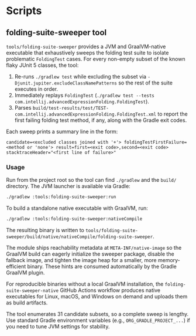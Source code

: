 # Scripts

## folding-suite-sweeper tool

`tools/folding-suite-sweeper` provides a JVM and GraalVM-native executable that exhaustively sweeps the folding test suite to isolate problematic `FoldingTest` cases. For every non-empty subset of the known flaky JUnit 5 classes, the tool:

1. Re-runs `./gradlew test` while excluding the subset via `-Djunit.jupiter.excludeClassNamePatterns` so the rest of the suite executes in order.
2. Immediately replays `FoldingTest` (`./gradlew test --tests com.intellij.advancedExpressionFolding.FoldingTest`).
3. Parses `build/test-results/test/TEST-com.intellij.advancedExpressionFolding.FoldingTest.xml` to report the first failing folding test method, if any, along with the Gradle exit codes.

Each sweep prints a summary line in the form:

```
candidate=<excluded classes joined with '+'> foldingTestFirstFailure=<method or 'none'> result=first=<exit code>,second=<exit code> stacktraceHeader="<first line of failure>"
```

### Usage

Run from the project root so the tool can find `./gradlew` and the `build/` directory. The JVM launcher is available via Gradle:

```bash
./gradlew :tools:folding-suite-sweeper:run
```

To build a standalone native executable with GraalVM, run:

```bash
./gradlew :tools:folding-suite-sweeper:nativeCompile
```

The resulting binary is written to `tools/folding-suite-sweeper/build/native/nativeCompile/folding-suite-sweeper`.

The module ships reachability metadata at `META-INF/native-image` so the GraalVM build can eagerly initialize the sweeper
package, disable the fallback image, and tighten the image heap for a smaller, more memory-efficient binary. These hints are
consumed automatically by the Gradle GraalVM plugin.

For reproducible binaries without a local GraalVM installation, the `folding-suite-sweeper-native` GitHub Actions workflow
produces native executables for Linux, macOS, and Windows on demand and uploads them as build artifacts.

The tool enumerates 31 candidate subsets, so a complete sweep is lengthy. Use standard Gradle environment variables (e.g., `ORG_GRADLE_PROJECT_...`) if you need to tune JVM settings for stability.
